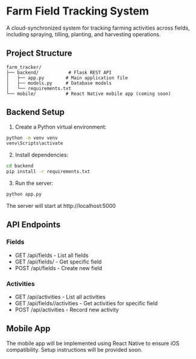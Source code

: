 # Farm Field Tracking System

A cloud-synchronized system for tracking farming activities across fields, including spraying, tilling, planting, and harvesting operations.

## Project Structure

```
farm_tracker/
├── backend/           # Flask REST API
│   ├── app.py        # Main application file
│   ├── models.py     # Database models
│   └── requirements.txt
└── mobile/           # React Native mobile app (coming soon)
```

## Backend Setup

1. Create a Python virtual environment:
```bash
python -m venv venv
venv\Scripts\activate
```

2. Install dependencies:
```bash
cd backend
pip install -r requirements.txt
```

3. Run the server:
```bash
python app.py
```

The server will start at http://localhost:5000

## API Endpoints

### Fields
- GET /api/fields - List all fields
- GET /api/fields/<id> - Get specific field
- POST /api/fields - Create new field

### Activities
- GET /api/activities - List all activities
- GET /api/fields/<id>/activities - Get activities for specific field
- POST /api/activities - Record new activity

## Mobile App
The mobile app will be implemented using React Native to ensure iOS compatibility. Setup instructions will be provided soon.
